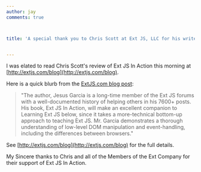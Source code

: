 ```yaml
---
author: jay
comments: true



title: 'A special thank you to Chris Scott at Ext JS, LLC for his write up on Ext JS In Action'


---
```


I was elated to read Chris Scott's review of Ext JS In Action this morning at [http://extjs.com/blog](http://extjs.com/blog).  

Here is a quick blurb from the [ExtJS.com blog post](http://extjs.com/blog/2009/03/16/ext-js-books/):



> "The author, Jesus Garcia is a long-time member of the Ext JS forums with a well-documented history of helping others in his 7600+ posts. His book, Ext JS In Action, will make an excellent companion to Learning Ext JS below, since it takes a more-technical bottom-up approach to teaching Ext JS. Mr. Garcia demonstrates a thorough understanding of low-level DOM manipulation and event-handling, including the differences between browsers."



See [http://extjs.com/blog](http://extjs.com/blog) for the full details.

My Sincere thanks to Chris and all of the Members of the Ext Company for their support of Ext JS In Action.

